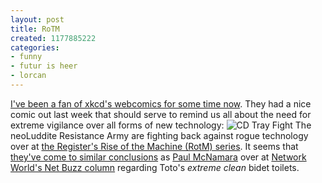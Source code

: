 ```yaml
---
layout: post
title: RoTM
created: 1177885222
categories:
- funny
- futur is heer
- lorcan
---
```

<a href="/blog/2007/02/17/centrifugal-force-and-other-comics/">I've been a fan of xkcd's webcomics for some time now</a>. They had a nice comic out last week that should serve to remind us all about the need for extreme vigilance over all forms of new technology:
<img src="http://imgs.xkcd.com/comics/cd_tray_fight.png" title="This is silly, of course.  The enemy will be born in the network." alt="CD Tray Fight" />
The neoLuddite Resistance Army are fighting back against rogue technology over at <a href="http://www.theregister.com/science/rotm/">the Register's Rise of the Machine (RotM) series</a>. It seems that <a href="http://www.theregister.co.uk/2007/04/16/z_series_menace/">they've come to similar conclusions</a> as <a href="http://www.networkworld.com/community/?q=node/14058">Paul McNamara</a> over at <a href="http://www.networkworld.com/columnists/netbuzz.html">Network World's Net Buzz column</a> regarding Toto's <em>extreme clean</em> bidet toilets.

